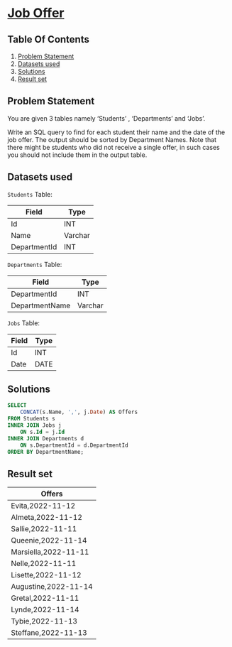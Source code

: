 # [Job Offer](https://www.interviewbit.com/problems/job-offer/)

## Table Of Contents
1. [Problem Statement](#problem-statement)
2. [Datasets used](#datasets-used)
3. [Solutions](#solutions)
4. [Result set](#result-set)

## Problem Statement

You are given 3 tables namely ‘Students’ , ‘Departments’ and ‘Jobs’.

Write an SQL query to find for each student their name and the date of the job offer. The output should be sorted by Department Names. Note that there might be students who did not receive a single offer, in such cases you should not include them in the output table.

## Datasets used

```Students``` Table:

| Field        | Type    |
| ------------ | ------- |
| Id           | INT     |
| Name         | Varchar |
| DepartmentId | INT     |

```Departments``` Table:

| Field          | Type    |
| -------------- | ------- |
| DepartmentId   | INT     |
| DepartmentName | Varchar |

```Jobs``` Table:

| Field | Type |
| ----- | ---- |
| Id    | INT  |
| Date  | DATE |

## Solutions

```sql
SELECT
    CONCAT(s.Name, ',', j.Date) AS Offers
FROM Students s
INNER JOIN Jobs j
    ON s.Id = j.Id
INNER JOIN Departments d
    ON s.DepartmentId = d.DepartmentId
ORDER BY DepartmentName;
```

## Result set

| **Offers**           |
| -------------------- |
| Evita,2022-11-12     |
| Almeta,2022-11-12    |
| Sallie,2022-11-11    |
| Queenie,2022-11-14   |
| Marsiella,2022-11-11 |
| Nelle,2022-11-11     |
| Lisette,2022-11-12   |
| Augustine,2022-11-14 |
| Gretal,2022-11-11    |
| Lynde,2022-11-14     |
| Tybie,2022-11-13     |
| Steffane,2022-11-13  |